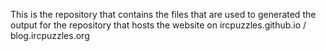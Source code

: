 This is the repository that contains the files that are used to generated the output for the repository that hosts the website on ircpuzzles.github.io / blog.ircpuzzles.org
